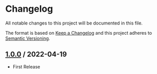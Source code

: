 # Changelog
All notable changes to this project will be documented in this file.

The format is based on [Keep a Changelog](http://keepachangelog.com/en/1.0.0/)
and this project adheres to [Semantic Versioning](http://semver.org/spec/v2.0.0.html).

## [1.0.0] / 2022-04-19
- First Release

[vNext]: ../../compare/1.0.0...HEAD
[1.0.0]: ../../compare/1.0.0